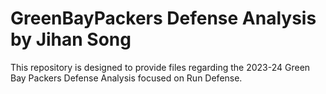 # GreenBayPackers Defense Analysis by Jihan Song

This repository is designed to provide files regarding the 2023-24 Green Bay Packers Defense Analysis focused on Run Defense. 
